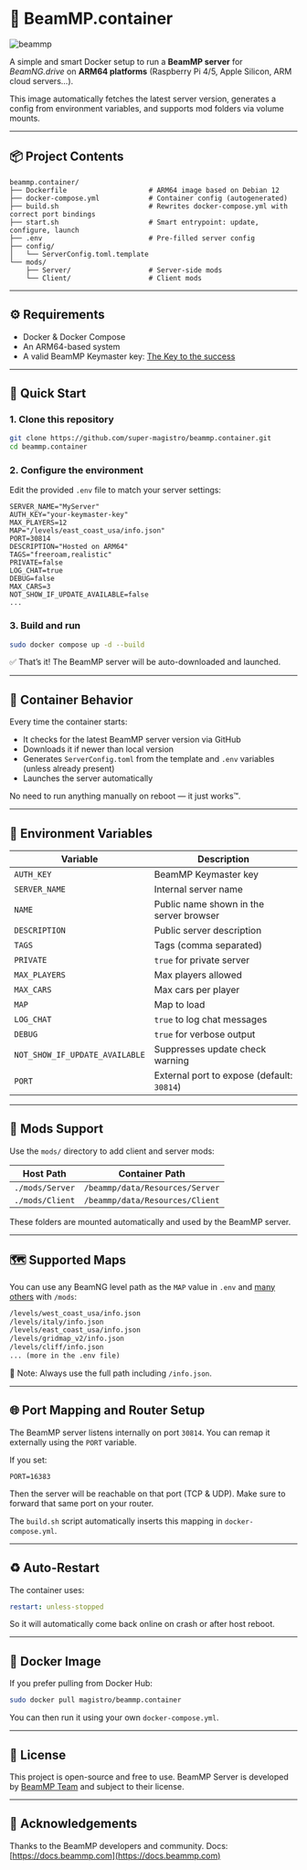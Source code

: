 # 🚗 BeamMP.container

![beammp](https://c10.patreonusercontent.com/4/patreon-media/p/campaign/661801/1367c3e61e524d2abfa6a53c23b3f8ae/eyJ3IjoxOTIwLCJ3ZSI6MX0%3D/8.png?token-hash=rrhg9uWO1Q_7gNrGz9-x3o3mlwLt31JuYAG6vdg6Hrc%3D\&token-time=1754265600)

A simple and smart Docker setup to run a **BeamMP server** for *BeamNG.drive* on **ARM64 platforms** (Raspberry Pi 4/5, Apple Silicon, ARM cloud servers...).

This image automatically fetches the latest server version, generates a config from environment variables, and supports mod folders via volume mounts.

---

## 📦 Project Contents

```
beammp.container/
├── Dockerfile                    # ARM64 image based on Debian 12
├── docker-compose.yml            # Container config (autogenerated)
├── build.sh                      # Rewrites docker-compose.yml with correct port bindings
├── start.sh                      # Smart entrypoint: update, configure, launch
├── .env                          # Pre-filled server config
├── config/
│   └── ServerConfig.toml.template
└── mods/
    ├── Server/                   # Server-side mods
    └── Client/                   # Client mods
```

---

## ⚙️ Requirements

* Docker & Docker Compose
* An ARM64-based system
* A valid BeamMP Keymaster key: [The Key to the success](https://keymaster.beammp.com/)

---

## 🚀 Quick Start

### 1. Clone this repository

```bash
git clone https://github.com/super-magistro/beammp.container.git
cd beammp.container
```

### 2. Configure the environment

Edit the provided `.env` file to match your server settings:

```dotenv
SERVER_NAME="MyServer"
AUTH_KEY="your-keymaster-key"
MAX_PLAYERS=12
MAP="/levels/east_coast_usa/info.json"
PORT=30814
DESCRIPTION="Hosted on ARM64"
TAGS="freeroam,realistic"
PRIVATE=false
LOG_CHAT=true
DEBUG=false
MAX_CARS=3
NOT_SHOW_IF_UPDATE_AVAILABLE=false
...
```

### 3. Build and run

```bash
sudo docker compose up -d --build
```

✅ That’s it! The BeamMP server will be auto-downloaded and launched.

---

## 🔁 Container Behavior

Every time the container starts:

* It checks for the latest BeamMP server version via GitHub
* Downloads it if newer than local version
* Generates `ServerConfig.toml` from the template and `.env` variables (unless already present)
* Launches the server automatically

No need to run anything manually on reboot — it just works™.

---

## 🔐 Environment Variables

| Variable                       | Description                                |
| ------------------------------ | ------------------------------------------ |
| `AUTH_KEY`                     | BeamMP Keymaster key                       |
| `SERVER_NAME`                  | Internal server name                       |
| `NAME`                         | Public name shown in the server browser    |
| `DESCRIPTION`                  | Public server description                  |
| `TAGS`                         | Tags (comma separated)                     |
| `PRIVATE`                      | `true` for private server                  |
| `MAX_PLAYERS`                  | Max players allowed                        |
| `MAX_CARS`                     | Max cars per player                        |
| `MAP`                          | Map to load                                |
| `LOG_CHAT`                     | `true` to log chat messages                |
| `DEBUG`                        | `true` for verbose output                  |
| `NOT_SHOW_IF_UPDATE_AVAILABLE` | Suppresses update check warning            |
| `PORT`                         | External port to expose (default: `30814`) |

---

## 📁 Mods Support

Use the `mods/` directory to add client and server mods:

| Host Path       | Container Path                  |
| --------------- | ------------------------------- |
| `./mods/Server` | `/beammp/data/Resources/Server` |
| `./mods/Client` | `/beammp/data/Resources/Client` |

These folders are mounted automatically and used by the BeamMP server.

---

## 🗺️ Supported Maps

You can use any BeamNG level path as the `MAP` value in `.env` and [many others](https://www.beamng.com/resources/categories/terrains-levels-maps.9) with `/mods`:

```txt
/levels/west_coast_usa/info.json
/levels/italy/info.json
/levels/east_coast_usa/info.json
/levels/gridmap_v2/info.json
/levels/cliff/info.json
... (more in the .env file)
```

📌 Note: Always use the full path including `/info.json`.

---

## 🌐 Port Mapping and Router Setup

The BeamMP server listens internally on port `30814`. You can remap it externally using the `PORT` variable.

If you set:

```dotenv
PORT=16383
```

Then the server will be reachable on that port (TCP & UDP). Make sure to forward that same port on your router.

The `build.sh` script automatically inserts this mapping in `docker-compose.yml`.

---

## ♻️ Auto-Restart

The container uses:

```yaml
restart: unless-stopped
```

So it will automatically come back online on crash or after host reboot.

---

## 🐳 Docker Image

If you prefer pulling from Docker Hub:

```bash
sudo docker pull magistro/beammp.container
```

You can then run it using your own `docker-compose.yml`.

---

## 📝 License

This project is open-source and free to use.
BeamMP Server is developed by [BeamMP Team](https://beammp.com) and subject to their license.

---

## 🙏 Acknowledgements

Thanks to the BeamMP developers and community.
Docs: [https://docs.beammp.com](https://docs.beammp.com)
